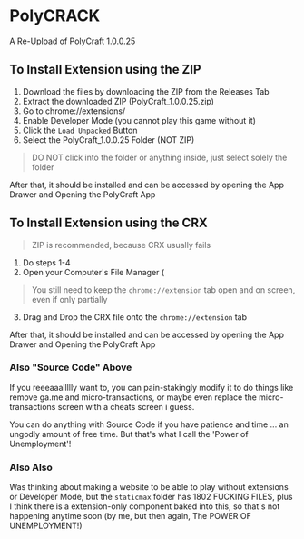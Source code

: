 # PolyCRACK
A Re-Upload of PolyCraft 1.0.0.25

## To Install Extension using the ZIP
1. Download the files by downloading the ZIP from the Releases Tab
2. Extract the downloaded ZIP (PolyCraft_1.0.0.25.zip)
3. Go to chrome://extensions/
4. Enable Developer Mode (you cannot play this game without it)
5. Click the ```Load Unpacked``` Button
6. Select the PolyCraft_1.0.0.25 Folder (NOT ZIP)
> DO NOT click into the folder or anything inside, just select solely the folder

After that, it should be installed and can be accessed by opening the App Drawer and Opening the PolyCraft App

## To Install Extension using the CRX
> ZIP is recommended, because CRX usually fails
1. Do steps 1-4
2. Open your Computer's File Manager (
> You still need to keep the ```chrome://extension``` tab open and on screen, even if only partially

3. Drag and Drop the CRX file onto the ```chrome://extension``` tab

After that, it should be installed and can be accessed by opening the App Drawer and Opening the PolyCraft App

### Also "Source Code" Above
If you reeeaaallllly want to, you can pain-stakingly modify it to do things like remove ga.me and micro-transactions, or maybe even replace the micro-transactions screen with a cheats screen i guess.

You can do anything with Source Code if you have patience and time ... an ungodly amount of free time. But that's what I call the 'Power of Unemployment'!

### Also Also
Was thinking about making a website to be able to play without extensions or Developer Mode, but the ```staticmax``` folder has 1802 FUCKING FILES, plus I think there is a extension-only component baked into this, so that's not happening anytime soon (by me, but then again, The POWER OF UNEMPLOYMENT!)
